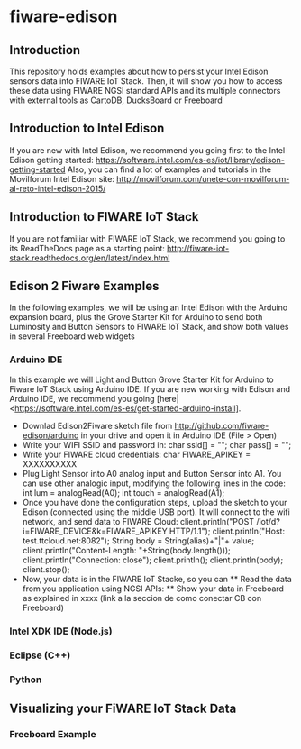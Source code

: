 # fiware-edison

## Introduction
This repository holds examples about how to persist your Intel Edison sensors data into FIWARE IoT Stack.
Then, it will show you how to access these data using FIWARE NGSI standard APIs and its multiple connectors with external tools as CartoDB, DucksBoard or Freeboard

## Introduction to Intel Edison
If you are new with Intel Edison, we recommend you going first to the Intel Edison getting started: https://software.intel.com/es-es/iot/library/edison-getting-started
Also, you can find a lot of examples and tutorials in the Movilforum Intel Edison site: http://movilforum.com/unete-con-movilforum-al-reto-intel-edison-2015/

## Introduction to FIWARE IoT Stack
If you are not familiar with FIWARE IoT Stack, we recommend you going to its ReadTheDocs page as a starting point: http://fiware-iot-stack.readthedocs.org/en/latest/index.html

## Edison 2 Fiware Examples
In the following examples, we will be using an Intel Edison with the Arduino expansion board,
plus the Grove Starter Kit for Arduino to send both Luminosity and Button Sensors to FIWARE IoT Stack,
and show both values in several Freeboard web widgets

### Arduino IDE
In this example we will Light and Button Grove Starter Kit for Arduino to Fiware IoT Stack using Arduino IDE. If you are new working with Edison and Arduino IDE, we recommend you going [here|  <https://software.intel.com/es-es/get-started-arduino-install].
* Downlad Edison2Fiware sketch file from http://github.com/fiware-edison/arduino in your drive and open it in Arduino IDE (File > Open)
* Write your WIFI SSID and password in:
 char ssid[] = "";
 char pass[] = "";
* Write your FIWARE cloud credentials:
 char FIWARE_APIKEY = XXXXXXXXXX
* Plug Light Sensor into A0 analog input and Button Sensor into A1. You can use other analogic input, modifying the following lines in the code:
 int lum = analogRead(A0);
 int touch = analogRead(A1);
* Once you have done the configuration steps, upload the sketch to your Edison (connected using the middle USB port). It will connect to the wifi network, and send data to FIWARE Cloud:
 client.println("POST /iot/d?i=FIWARE_DEVICE&k=FIWARE_APIKEY HTTP/1.1");
 client.println("Host: test.ttcloud.net:8082");
 String body = String(alias)+"|"+ value;
 client.println("Content-Length: "+String(body.length()));
 client.println("Connection: close");
 client.println();
 client.println(body);
 client.stop();
* Now, your data is in the FIWARE IoT Stacke, so you can
** Read the data from you application using NGSI APIs:
** Show your data in Freeboard as explained in xxxx (link a la seccion de como conectar CB con Freeboard)

### Intel XDK IDE (Node.js)

### Eclipse (C++)

### Python

## Visualizing your FiWARE IoT Stack Data
### Freeboard Example
